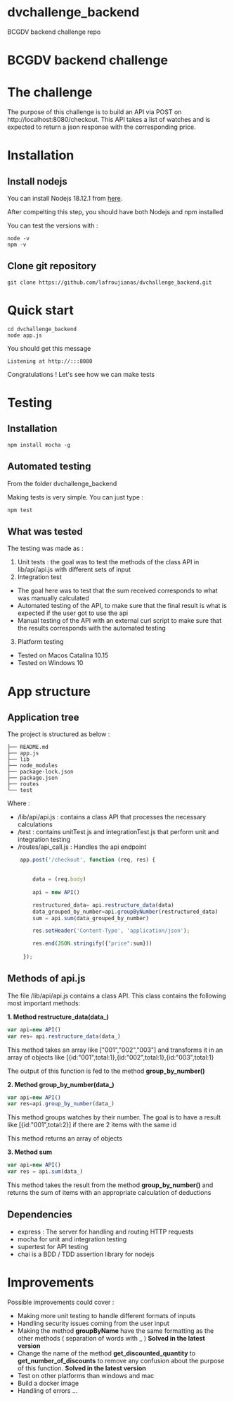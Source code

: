 # dvchallenge_backend
BCGDV backend challenge repo
# BCGDV backend challenge

# The challenge

The purpose of this challenge is to build an API via POST on http://localhost:8080/checkout. This API takes a list of watches and is expected to return a json response with the corresponding price.

# Installation

## Install nodejs

You can install Nodejs 18.12.1 from [here](https://nodejs.org/en/).

After compelting this step, you should have both Nodejs and npm installed

You can test the versions with :
````
node -v 
npm -v
````


## Clone git repository
```
git clone https://github.com/lafroujianas/dvchallenge_backend.git
```


# Quick start

```
cd dvchallenge_backend
node app.js
```
You should get this message 
````
Listening at http://:::8080
````

Congratulations ! Let's see how we can make tests

# Testing


## Installation

````
npm install mocha -g
````

## Automated testing

From the folder dvchallenge_backend

Making tests is very simple. You can just type :

````
npm test
````

## What was tested

The testing was made as :
1. Unit tests : the goal was to test the methods of the class API in lib/api/api.js with different sets of input
2. Integration test
- The goal here was to test that the sum received corresponds to what was manually calculated
- Automated testing of the API, to make sure that the final result is what is expected if the user got to use the api
- Manual testing of the API with an external curl script to make sure that the results corresponds with the automated testing
3. Platform testing
- Tested on Macos Catalina 10.15
- Tested on Windows 10



# App structure

## Application tree

The project is structured as below :
````
├── README.md
├── app.js
├── lib
├── node_modules
├── package-lock.json
├── package.json
├── routes
└── test
````

Where :
- /lib/api/api.js : contains a class API that processes the necessary calculations 
- /test : contains unitTest.js and integrationTest.js that perform unit and integration testing
- /routes/api_call.js : Handles the api endpoint 
```javascript
    app.post('/checkout', function (req, res) {

        
        data = (req.body)
     
        api = new API()

        restructured_data= api.restructure_data(data)
        data_grouped_by_number=api.groupByNumber(restructured_data)
        sum = api.sum(data_grouped_by_number)

        res.setHeader('Content-Type', 'application/json');

        res.end(JSON.stringify({"price":sum}))
     
     });  
```



## Methods of api.js

The file /lib/api/api.js contains a class API. This class contains the following most important methods:

**1. Method restructure_data(data_)**
````javascript
var api=new API()
var res= api.restructure_data(data_)
````
This method takes an array like ["001","002","003"] and transforms it in an array of objects like [{id:"001",total:1},{id:"002",total:1},{id:"003",total:1}

The output of this function is fed to the method **group_by_number()**

**2. Method group_by_number(data_)**
````javascript
var api=new API()
var res=api.group_by_number(data_)
````
This method groups watches by their number. The goal is to have a result like [{id:"001",total:2}] if there are 2 items with the same id

This method returns an array of objects

**3. Method sum**

````javascript
var api=new API()
var res = api.sum(data_)
````
This method takes the result from the method **group_by_number()** and returns the sum of items with an appropriate calculation of deductions


## Dependencies
- express : The server for handling and routing HTTP requests
- mocha for unit and integration testing
- supertest for API testing
- chai is a BDD / TDD assertion library for nodejs

# Improvements
Possible improvements could cover :
- Making more unit testing to handle different formats of inputs
- Handling security issues coming from the user input
- Making the method **groupByName** have the same formatting as the other methods ( separation of words with _ ) **Solved in the latest version**
- Change the name of the method **get_discounted_quantity** to **get_number_of_discounts** to remove any confusion about the purpose of this function. **Solved in the latest version**
- Test on other platforms than windows and mac
- Build a docker image
- Handling of errors
...

